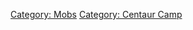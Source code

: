 [Category: Mobs](Category:_Mobs "wikilink") [Category: Centaur
Camp](Category:_Centaur_Camp "wikilink")
